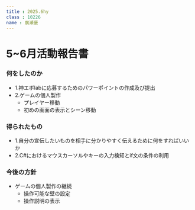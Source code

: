 ```yaml
---
title : 2025.6hy
class : 10226　
name : 廣瀬優
---
```


# 5~6月活動報告書

### 何をしたのか
- 1.神エボlabに応募するためのパワーポイントの作成及び提出
- 2.ゲームの個人製作
  - プレイヤー移動
  - 初めの画面の表示とシーン移動

### 得られたもの
- 1.自分の宣伝したいものを相手に分かりやすく伝えるために何をすればいいか
- 2.C#におけるマウスカーソルやキーの入力検知とif文の条件の利用

### 今後の方針
- ゲームの個人製作の継続
  - 操作可能な壁の設定
  - 操作説明の表示
